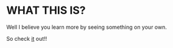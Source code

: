 # WHAT THIS IS?

Well I believe you learn more by seeing something on your own. 

So check [it](https://prakhar728.github.io/cleanfolio) out!!
